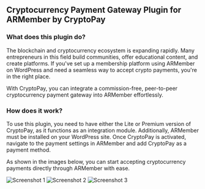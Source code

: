 ## Cryptocurrency Payment Gateway Plugin for ARMember by CryptoPay

### What does this plugin do?

The blockchain and cryptocurrency ecosystem is expanding rapidly. Many entrepreneurs in this field build communities, offer educational content, and create platforms. If you've set up a membership platform using ARMember on WordPress and need a seamless way to accept crypto payments, you're in the right place.

With CryptoPay, you can integrate a commission-free, peer-to-peer cryptocurrency payment gateway into ARMember effortlessly.

### How does it work?

To use this plugin, you need to have either the Lite or Premium version of CryptoPay, as it functions as an integration module. Additionally, ARMember must be installed on your WordPress site. Once CryptoPay is activated, navigate to the payment settings in ARMember and add CryptoPay as a payment method.

As shown in the images below, you can start accepting cryptocurrency payments directly through ARMember with ease.

![Screenshot 1](https://i.imgur.com/lLOseGT.png)
![Screenshot 2](https://i.imgur.com/W0PrMpT.png)
![Screenshot 3](https://i.imgur.com/3ZTIJP4.png)